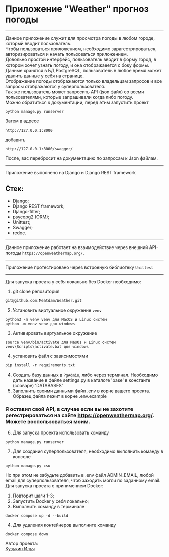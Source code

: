 # Приложение "Weather" прогноз погоды
_____

Данное приложение служит для просмотра погоды в любом городе, который вводит пользователь.<br>
Чтобы пользоваться приложением, необходимо зарагестрироваться, авторизироваться и начать пользоваться приложением.<br>
Довольно простой интерфейс, пользователь вводит в форму город, в котором хочет узнать погоду, и она отображаеется с боку формы.<br>
Данные хранятся в БД PostgreSQL, пользователь в любое время может удалить данные у себя на странице.<br>
Отображение погоды отображаются только владельцам запросов и все запросы отображаются у суперпользователя.<br>
Так же пользователь может запросить API (json файл) со всеми пользователями, которые запрашивали когда либо погоду.<br>
Можно обратиться к документации, перед этим запустить проект 
```
python manage.py runserver
```
Затем в адресе 
```
http://127.0.0.1:8000
```
добавить 
```
http://127.0.0.1:8000/swagger/
```
После, вас перебросит на документацию по запросам к Json файлам. 
_____

Приложение выполнено на Django и Django REST framework<br>
## Стек:<br>
- Django;
- Django REST framework;
- Django-filter;
- psycopg2 (ORM);
- Unittest;
- Swagger;
- redoc.
_____
Данное приложение работает на взаимодействие через внешний API-погоды `https://openweathermap.org/`.<br>
____
Приложение протестировано через встроеную библиотеку `Unittest`
_____
Для запуска проекта у себя локально без Docker необходимо:
1. git clone репозитория
```
git@github.com:Meatdam/Weather.git
```
2. Установить виртуальное окружение `venv`
```
python3 -m venv venv для MacOS и Linux систем
python -m venv venv для windows
```
3. Активировать виртуальное окружение
```
source venv/bin/activate для MasOs и Linux систем
venv\Scripts\activate.bat для windows
```
4. установить файл с зависимостями
```
pip install -r requirements.txt
```
4. Создать базу данных в ```PgAdmin```, либо через терминал. Необходимо дать название в файле settings.py в каталоге 'base' в константе (словаре) 'DATABASES'
5. Заполнить своими данными файл .env в корне вашего проекта. Образец файла лежит в корне .env.example
### Я оставил свой API, в случае если вы не захотите регестрироваться на сайте https://openweathermap.org/. Можете воспользоваться моим.
6. Для запуска проекта использовать команду
```
python manage.py runserver
```
7. Для создания суперпользователя, необходимо выполнить команду в консоле
```
python manage.py csu
```
Но при этом не забудьте добавить в .env файл АDMIN_EMAIL, любой email для суперпользователя, чтоб заходить могли по заданному email.
Для запуска проекта с принимением Docker:
1. Повторит шаги 1-3;
2. Запустить Docker у себя локально;
3. Выполнить команду в терминале
```
docker compose up -d --build
```
4. Для удаления контейнеров выполните команду
```
docker compose down
```

Автор проекта:<br>
[Кузькин Илья](https://github.com/Meatdam)
